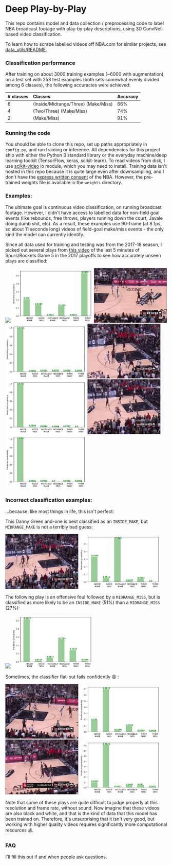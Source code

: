 # Deep Play-by-Play

This repo contains model and data collection / preprocessing code to label NBA broadcast footage with play-by-play descriptions, using 3D ConvNet-based video classification.

To learn how to scrape labelled videos off NBA.com for similar projects, see [data_utils/README](data_utils/README.md).


### Classification performance
After training on about 3000 training examples (~6000 with augmentation), on a test set with 253 test examples (both sets somewhat evenly divided among 6 classes), the following accuracies were achieved:

| # classes        | Classes           | Accuracy  |
| ------------- |:-------------| :-----|
| 6      | (Inside/Midrange/Three) (Make/Miss) | 66% |
| 4      | (Two/Three) (Make/Miss)      | 74% |
| 2 | (Make/Miss)      | 91% |


### Running the code

You should be able to clone this repo, set up paths appropriately in `config.py`, and run training or inference. All dependencies for this project ship with either the Python 3 standard library or the everyday machine/deep learning toolkit (TensorFlow, keras, scikit-learn). To read videos from disk, I use [scikit-video](http://www.scikit-video.org/stable/io.html) io module, which you may need to install. Training data isn't hosted in this repo because it is quite large even after downsampling, and I don't have the [express written consent](https://www.youtube.com/watch?v=esj4vC1na7M) of the NBA.
However, the pre-trained weights file is available in the `weights` directory.


### Examples:

The ultimate goal is continuous video classification, on running broadcast footage. However, I didn't have access to labelled data for non-field goal events (like rebounds, free throws, players running down the court, Javale doing dumb shit, etc). As a result, these examples use 90-frame (at 8 fps, so about 11 seconds long) videos of field-goal make/miss events - the only kind the model can currently identify.

Since all data used for training and testing was from the 2017-18 season, I picked out several plays from [this video](https://www.youtube.com/watch?v=jjX71R69jlA) of the last 5 minutes of Spurs/Rockets Game 5 in the 2017 playoffs to see how accurately unseen plays are classified:

<img src="assets/PLAY_1.gif" width="45%"> <img src="assets/PROBS_1.png" width="50%">
<img src="assets/PLAY_2.gif" width="45%"> <img src="assets/PROBS_2.png" width="50%">
<img src="assets/PLAY_4.gif" width="45%"> <img src="assets/PROBS_4.png" width="50%">
<img src="assets/PLAY_5.gif" width="45%"> <img src="assets/PROBS_5.png" width="50%">

### Incorrect classification examples:
...because, like most things in life, this isn't perfect:

This Danny Green and-one is best classified as an `INSIDE_MAKE`, but `MIDRANGE_MAKE` is not a terribly bad guess:

<img src="assets/PLAY_7.gif" width="45%"> <img src="assets/PROBS_7.png" width="50%">


The following play is an offensive foul followed by a `MIDRANGE_MISS`, but is classified as more likely to be an `INSIDE_MAKE` (51%) than a `MIDRANGE_MISS` (27%):

<img src="assets/PLAY_6.gif" width="45%"> <img src="assets/PROBS_6.png" width="50%">


Sometimes, the classifier flat-out fails confidently :disappointed: :

<img src="assets/PLAY_3.gif" width="45%"> <img src="assets/PROBS_3.png" width="50%">
<img src="assets/PLAY_FAIL.gif" width="45%"> <img src="assets/PROBS_FAIL.png" width="50%">

Note that some of these plays are quite difficult to judge properly at this resolution and frame rate, without sound. Now imagine that these videos are also black and white, and that is the kind of data that this model has been trained on. Therefore, it's unsurprising that it isn't very good, but working with higher quality videos requires significantly more computational resources :moneybag:.


### FAQ
I'll fill this out if and when people ask questions.
